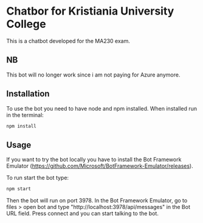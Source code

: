# Chatbor for Kristiania University College

This is a chatbot developed for the MA230 exam.

## NB
This bot will no longer work since i am not paying for Azure anymore.

## Installation

To use the bot you need to have node and npm installed. When installed run in the terminal:

```bash
npm install
```

## Usage

If you want to try the bot locally you have to install the Bot Framework Emulator (https://github.com/Microsoft/BotFramework-Emulator/releases).

To run start the bot type:

```bash
npm start
```

Then the bot will run on port 3978. In the Bot Framework Emulator, go to files > open bot and type "http://localhost:3978/api/messages" in the Bot URL field. Press connect and you can start talking to the bot.
